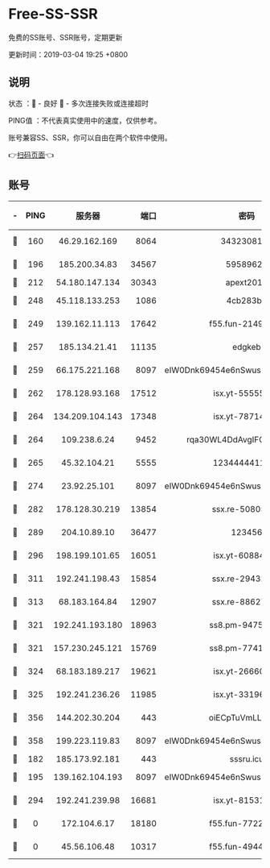 # Free-SS-SSR

免费的SS账号、SSR账号，定期更新

更新时间：2019-03-04 19:25 +0800

## 说明

状态     ：🙂 - 良好 🙁 - 多次连接失败或连接超时

PING值   ：不代表真实使用中的速度，仅供参考。

账号兼容SS、SSR，你可以自由在两个软件中使用。

👉[扫码页面](https://liesauer.github.io/free-ss-ssr.github.io/)👈

## 账号

|-|PING|服务器|端口|密码|加密方式|区域|
|:----:|:----:|:-----:|-----:|:----:|:----:|:----:|
|🙂|160|46.29.162.169|8064|3432308177|aes-256-cfb|RU|
|🙂|196|185.200.34.83|34567|59589627|aes-256-cfb|US|
|🙂|212|54.180.147.134|30343|apext2019|chacha20|KR|
|🙂|248|45.118.133.253|1086|4cb283b8|aes-256-cfb|SG|
|🙂|249|139.162.11.113|17642|f55.fun-21493744|aes-256-cfb|SG|
|🙂|257|185.134.21.41|11135|edgkeb|aes-256-cfb|GB|
|🙂|259|66.175.221.168|8097|eIW0Dnk69454e6nSwuspv9DmS201tQ0D|aes-256-cfb|US|
|🙂|262|178.128.93.168|17512|isx.yt-55555865|aes-256-cfb|SG|
|🙂|264|134.209.104.143|17348|isx.yt-78714396|aes-256-cfb|SG|
|🙂|264|109.238.6.24|9452|rqa30WL4DdAvgIFG6Fs3znzTa|aes-256-cfb|FR|
|🙂|265|45.32.104.21|5555|1234444411111|aes-256-cfb|SG|
|🙂|274|23.92.25.101|8097|eIW0Dnk69454e6nSwuspv9DmS201tQ0D|aes-256-cfb|US|
|🙂|282|178.128.30.219|13854|ssx.re-50805835|aes-256-cfb|SG|
|🙂|289|204.10.89.10|36477|123456|aes-256-cfb|US|
|🙂|296|198.199.101.65|16051|isx.yt-60884333|aes-256-cfb|US|
|🙂|311|192.241.198.43|15854|ssx.re-29432416|aes-256-cfb|US|
|🙂|313|68.183.164.84|12907|ssx.re-88627570|aes-256-cfb|US|
|🙂|321|192.241.193.180|18963|ss8.pm-94752333|aes-256-cfb|US|
|🙂|321|157.230.245.121|15769|ss8.pm-77417708|aes-256-cfb|SG|
|🙂|324|68.183.189.217|19621|isx.yt-26660218|aes-256-cfb|SG|
|🙂|325|192.241.236.26|11985|isx.yt-33196009|aes-256-cfb|US|
|🙂|356|144.202.30.204|443|oiECpTuVmLLxk4Ts|aes-256-cfb|US|
|🙂|358|199.223.119.83|8097|eIW0Dnk69454e6nSwuspv9DmS201tQ0D|aes-256-cfb|US|
|🙂|182|185.173.92.181|443|sssru.icu|rc4-md5|RU|
|🙂|195|139.162.104.193|8097|eIW0Dnk69454e6nSwuspv9DmS201tQ0D|aes-256-cfb|JP|
|🙂|294|192.241.239.98|16681|isx.yt-81531796|aes-256-cfb|US|
|🙁|0|172.104.6.17|18180|f55.fun-77228320|aes-256-cfb|US|
|🙁|0|45.56.106.48|10317|f55.fun-49448952|aes-256-cfb|US|
